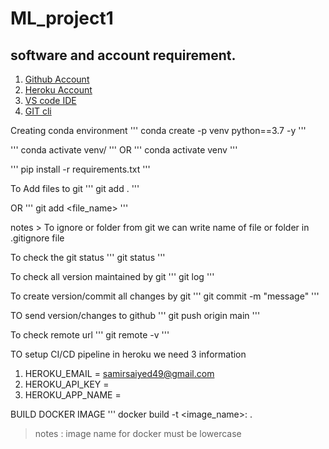 # ML_project1

## software and account requirement.

1. [Github Account](https://github.com)
2. [Heroku Account](https://dashboard.heroku.com/login)
3. [VS code IDE](https://code.visualstudio.com/doenload)
4. [GIT cli](https://git-scm.com/downloads)


Creating conda environment
'''
conda create -p venv python==3.7 -y
'''

'''
conda activate venv/
'''
OR
'''
conda activate venv
'''

'''
pip install -r requirements.txt
'''

To Add files to git
'''
git add .
'''

OR
'''
git add <file_name>
'''

notes > To ignore or folder from git we can write name of file or folder in .gitignore file

To check the git status
'''
git status
'''

To check all version maintained by git
'''
git log
'''

To create version/commit all changes by git 
'''
git commit -m "message"
'''

TO send version/changes to github
'''
git push origin main
'''

To check remote url
'''
git remote -v
'''

TO setup CI/CD pipeline in heroku we need 3 information

1. HEROKU_EMAIL = samirsaiyed49@gmail.com
2. HEROKU_API_KEY = 
3. HEROKU_APP_NAME = 

BUILD DOCKER IMAGE
'''
docker build -t <image_name>:<tagname> . 
> notes : image name for docker must be lowercase